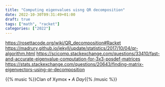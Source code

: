 ```yaml
---
title: "Computing eigenvalues uisng QR decomposition"
date: 2022-10-30T09:31:49+01:00
draft: true
tags: ["math", "racket"]
categories: ["2022"]
---
```

https://rosettacode.org/wiki/QR_decomposition#Racket
https://madrury.github.io/jekyll/update/statistics/2017/10/04/qr-algorithm.html
https://scicomp.stackexchange.com/questions/33410/fast-and-accurate-eigenvalue-computation-for-3x3-posdef-matrices
https://stats.stackexchange.com/questions/20643/finding-matrix-eigenvectors-using-qr-decomposition

{{% music %}}Clan of Xymox • _A Day_{{% /music %}}
